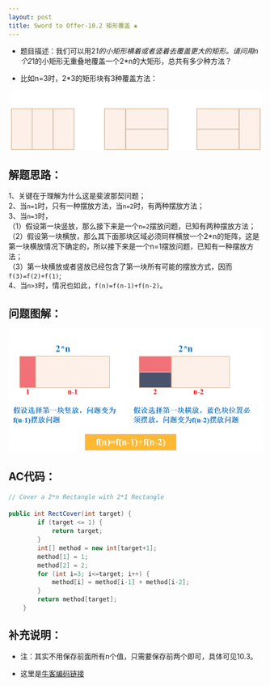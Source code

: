```yaml
---
layout: post
title: Sword to Offer-10.2 矩形覆盖 ❀
---
```


* 题目描述：我们可以用2*1的小矩形横着或者竖着去覆盖更大的矩形。请问用n个2*1的小矩形无重叠地覆盖一个2*n的大矩形，总共有多少种方法？

* 比如n=3时，2*3的矩形块有3种覆盖方法：  
  
<center>
    <img src="/assets/img/blog/sword-offer-10.2_Example.png">
</center>

## 解题思路：

1、关键在于理解为什么这是斐波那契问题；  
2、当`n=1`时，只有一种摆放方法，当`n=2`时，有两种摆放方法；  
3、当`n=3`时，  
（1）假设第一块竖放，那么接下来是一个`n=2`摆放问题，已知有两种摆放方法；  
（2）假设第一块横放，那么其下面那块区域必须同样横放一个2*n的矩阵，这是第一块横放情况下确定的，所以接下来是一个n=1摆放问题，已知有一种摆放方法；  
（3）第一块横放或者竖放已经包含了第一块所有可能的摆放方式，因而`f(3)=f(2)+f(1)`;  
4、当`n>3`时，情况也如此，`f(n)=f(n-1)+f(n-2)`。


## 问题图解：

<center>
    <img src="/assets/img/blog/sword-offer-10.2.png">
</center>


## AC代码：

```java
// Cover a 2*n Rectangle with 2*1 Rectangle

public int RectCover(int target) {
        if (target <= 1) {
            return target;
        }
        int[] method = new int[target+1];
        method[1] = 1;
        method[2] = 2;
        for (int i=3; i<=target; i++) {
            method[i] = method[i-1] + method[i-2];
        }
        return method[target];
    }
```

## 补充说明：

* 注：其实不用保存前面所有n个值，只需要保存前两个即可，具体可见10.3。

* 这里是[牛客编码链接](https://www.nowcoder.com/practice/72a5a919508a4251859fb2cfb987a0e6?tpId=13&tqId=11163&tPage=1&rp=1&ru=%2Fta%2Fcoding-interviews&qru=%2Fta%2Fcoding-interviews%2Fquestion-ranking)